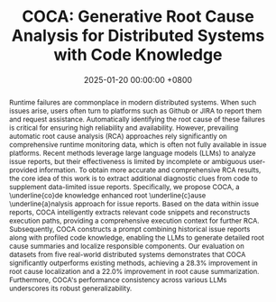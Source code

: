 ---
title:          "COCA: Generative Root Cause Analysis for
Distributed Systems with Code Knowledge"
date:           2025-01-20 00:00:00 +0800
selected:       true
pub:            >-
                In 47th IEEE/ACM International Conference on Software Engineering
pub_pre:        >-
                <span class="badge badge-pill badge-custom badge-success">ICSE'25 (CCF A)</span>
# <span class="badge badge-pill badge-custom badge-info">FSE'24</span>
# pub_post:       'Under review.'
# pub_last:       '🏆 <span style="color:red"><b>Best Paper Award</b></span>'
abstract: >-
    Runtime failures are commonplace in modern distributed systems. When such issues arise, users often turn to platforms such as Github or JIRA to report them and request assistance. Automatically identifying the root cause of these failures is critical for ensuring high reliability and availability. However, prevailing automatic root cause analysis (RCA) approaches rely significantly on comprehensive runtime monitoring data, which is often not fully available in issue platforms. Recent methods leverage large language models (LLMs) to analyze issue reports, but their effectiveness is limited by incomplete or ambiguous user-provided information. To obtain more accurate and comprehensive RCA results, the core idea of this work is to extract additional diagnostic clues from code to supplement data-limited issue reports. Specifically, we propose COCA, a \underline{co}de knowledge enhanced root \underline{c}ause \underline{a}nalysis approach for issue reports. Based on the data within issue reports, COCA intelligently extracts relevant code snippets and reconstructs execution paths, providing a comprehensive execution context for further RCA. Subsequently,  COCA constructs a prompt combining historical issue reports along with profiled code knowledge, enabling the LLMs to generate detailed root cause summaries and localize responsible components. Our evaluation on datasets from five real-world distributed systems demonstrates that COCA significantly outperforms existing methods, achieving a 28.3\% improvement in root cause localization and a 22.0\% improvement in root cause summarization. Furthermore, COCA's performance consistency across various LLMs underscores its robust generalizability. 
# cover:          assets/images/covers/Prism-cover.png
authors:
  - Yichen Li
  - Yulun Wu 
  - Jinyang Liu
  - Zhihan Jiang
  - Zhuangbin Chen
  - Guangba Yu#
  - Michael Lyu

links:
  Paper: 
  Project: 
  DOI: 
  BibTex: 
  Arxiv: 
---